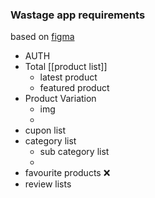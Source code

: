 ### Wastage app requirements
based on [figma](https://www.figma.com/file/cfGwuBjeeFR1GgoL5vf9ZQ/Wastage?type=design&mode=design)
- AUTH
- Total [[product list]]
	- latest product
	- featured product
- Product Variation
	- img
	- 
- cupon list
- category list
	- sub category list
	- 
- favourite products ❌
- review lists